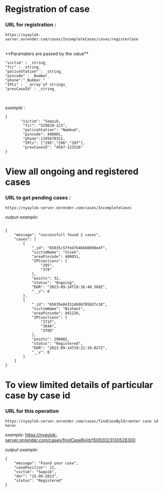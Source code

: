 # Registration of case

### URL for registration : 

```
https://nyaylok-server.onrender.com/cases/IncompleteCases/cases/registerCase 
```

<br/>
**Paramaters are passed by the value**<br/>

```
"victim" : _string_
"fir" : _string_
"policeStation" : _string_
"pincode" : _Number_
"phone":"_Number_"
"IPCs" : _ array of strings_
"prevCaseId" : _string_
```
<br/>

_example :_


```
{
       "victim": "Saquib,
        "fir": "529810-123",
        "policeStation": "Namkum",
        "pincode": 480001,
        "phone":1245678321,
        "IPCs": ["295","296","297"],
        "prevCaseId": "4567-123526"
}
```


# View all ongoing and registered cases

### URL to get pending cases :

```
https://nyaylok-server.onrender.com/cases/IncompleteCases
```

_output example:_

```

{
    "message": "successfull found 2 cases",
    "cases": [
        {
            "_id": "65035c57fed7b46666698e4f",
            "victimName": "Vivek",
            "areaPincode": 480051,
            "IPCsections": [
                "295",
                "379"
            ],
            "points": 32,
            "status": "Ongoing",
            "DOR": "2023-09-14T19:16:49.369Z",
            "__v": 0
        },
        {
            "_id": "65035e04151db9bf0582fc10",
            "victimName": "Nishant",
            "areaPincode": 841226,
            "IPCsections": [
                "171F",
                "364A",
                "376D"
            ],
            "points": 296002,
            "status": "Registered",
            "DOR": "2023-09-14T19:21:10.027Z",
            "__v": 0
        }
    ]
}

```

# To view limited details of particular case by case id

### URL for this operation

```
https://nyaylok-server.onrender.com/cases/findCaseById/<enter case id here>
```

_example:_ 
https://nyaylok-server.onrender.com/cases/findCaseById/15092023130528300


_output example:_

```
{
    "message": "Found your case",
    "casePosition": 11,
    "victim": "Saquib",
    "dor": "15-09-2023",
    "status": "Registered"
}

```